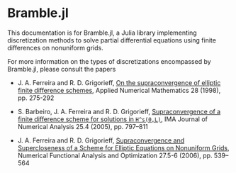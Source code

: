 # Bramble.jl

This documentation is for Bramble.jl, a Julia library implementing discretization methods to solve partial differential equations using finite differences on nonuniform grids.

For more information on the types of discretizations encompassed by Bramble.jl, please consult the papers
* J. A. Ferreira and R. D. Grigorieff, [On the supraconvergence of elliptic finite difference schemes](https://doi.org/10.1016/S0168-9274(98)00048-8), Applied Numerical Mathematics 28 (1998), pp. 275-292

* S. Barbeiro, J. A. Ferreira and R. D. Grigorieff, [Supraconvergence of a finite difference scheme for solutions in ``H^s(0,L)``](https://doi.org/10.1093/imanum/dri018), IMA Journal of Numerical Analysis 25.4 (2005), pp. 797–811

* J. A. Ferreira and R. D. Grigorieff, [Supraconvergence and Supercloseness of a Scheme for Elliptic Equations on Nonuniform Grids](https://doi.org/10.1080/01630560600796485), Numerical Functional Analysis and Optimization 27.5-6 (2006), pp. 539–564